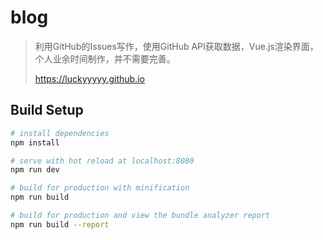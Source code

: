 # blog

> 利用GitHub的Issues写作，使用GitHub API获取数据，Vue.js渲染界面，个人业余时间制作，并不需要完善。
> 
> https://luckyyyyy.github.io


## Build Setup

``` bash
# install dependencies
npm install

# serve with hot reload at localhost:8080
npm run dev

# build for production with minification
npm run build

# build for production and view the bundle analyzer report
npm run build --report
```
